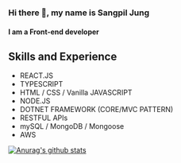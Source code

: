 ### Hi there 👋, my name is Sangpil Jung
#### I am a Front-end developer

## Skills and Experience 

* REACT.JS 
* TYPESCRIPT
* HTML / CSS / Vanilla JAVASCRIPT
* NODE.JS
* DOTNET FRAMEWORK (CORE/MVC PATTERN)
* RESTFUL APIs
* mySQL / MongoDB / Mongoose 
* AWS


[![Anurag's github stats](https://github-readme-stats.vercel.app/api?username=Thinkteam20)](https://github.com/anuraghazra/github-readme-stats)






